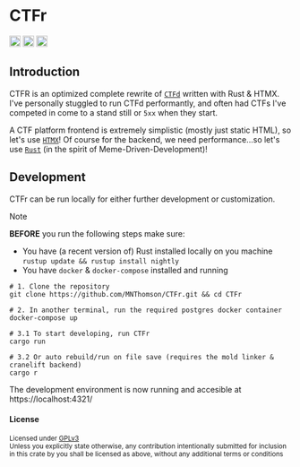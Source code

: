 # CTFr

[<img alt="github" src="https://img.shields.io/badge/github-MNThomson/CTFr-bc3f48?style=for-the-badge&labelColor=555555&logo=github" height="20">](https://github.com/MNThomson/CTFr)
[<img alt="crates.io" src="https://img.shields.io/crates/v/CTFr.svg?style=for-the-badge&color=fc8d62&logo=rust" height="20">](https://crates.io/crates/CTFr)
[<img alt="build status" src="https://img.shields.io/github/actions/workflow/status/MNThomson/CTFr/ci.yml?branch=master&style=for-the-badge&logo=githubactions&logoColor=white" height="20">](https://github.com/MNThomson/CTFr/actions?query=branch%3Amaster)

## Introduction

CTFR is an optimized complete rewrite of [`CTFd`](https://github.com/CTFd/CTFd) written with Rust & HTMX. I've personally stuggled to run CTFd performantly, and often had CTFs I've competed in come to a stand still or `5xx` when they start.

A CTF platform frontend is extremely simplistic (mostly just static HTML), so let's use [`HTMX`](https://htmx.org/)! Of course for the backend, we need performance...so let's use [`Rust`](https://www.rust-lang.org/) (in the spirit of Meme-Driven-Development)!

## Development

CTFr can be run locally for either further development or customization.

> [!NOTE]
> **BEFORE** you run the following steps make sure:
> - You have (a recent version of) Rust installed locally on you machine ```rustup update && rustup install nightly```
> - You have `docker` & `docker-compose` installed and running

```shell
# 1. Clone the repository
git clone https://github.com/MNThomson/CTFr.git && cd CTFr

# 2. In another terminal, run the required postgres docker container
docker-compose up

# 3.1 To start developing, run CTFr
cargo run

# 3.2 Or auto rebuild/run on file save (requires the mold linker & cranelift backend)
cargo r
```

The development environment is now running and accesible at https://localhost:4321/

#### License

<sup>
Licensed under <a href="LICENSE">GPLv3</a>
</sup>
<br>
<sub>
Unless you explicitly state otherwise, any contribution intentionally submitted for inclusion in this crate by you shall be licensed as above, without any additional terms or conditions
</sub>
